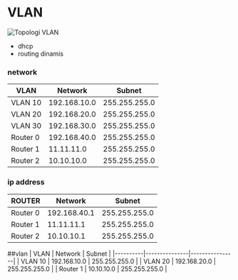 # VLAN

![Topologi VLAN](https://github.com/user-attachments/assets/9195a71d-8a1e-4c2c-909a-198a53bd825d)

- dhcp
- routing dinamis

### network
|   VLAN  | Network       | Subnet         |
|--------|---------------|----------------|
| VLAN 10 | 192.168.10.0 | 255.255.255.0  |
| VLAN 20 | 192.168.20.0 | 255.255.255.0  |
| VLAN 30 | 192.168.30.0 | 255.255.255.0  |
| Router 0 | 192.168.40.0 | 255.255.255.0  |
| Router 1 | 11.11.11.0   | 255.255.255.0  |
| Router 2 | 10.10.10.0   | 255.255.255.0  |

### ip address
|    ROUTER    | Network        | Subnet         |
|--------|----------------|----------------|
| Router 0 | 192.168.40.1 | 255.255.255.0  |
| Router 1 | 11.11.11.1   | 255.255.255.0  |
| Router 2 | 10.10.10.1   | 255.255.255.0  |




##vlan
| VLAN     | Network       | Subnet         |
|----------|---------------|----------------|
| VLAN 10  | 192.168.10.0  | 255.255.255.0  |
| VLAN 20  | 192.168.20.0  | 255.255.255.0  |
| Router 1 | 10.10.10.0    | 255.255.255.0  |

